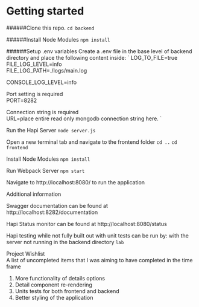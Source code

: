 # Getting started
######Clone this repo.
`cd backend`

######Install Node Modules
`npm install`

######Setup .env variables
Create a .env file in the base level of backend directory and place the following content inside:
`
LOG_TO_FILE=true<br>
FILE_LOG_LEVEL=info<br>
FILE_LOG_PATH=./logs/main.log

CONSOLE_LOG_LEVEL=info

Port setting is required<br>
PORT=8282

Connection string is required<br>
URL=place entire read only mongodb connection string here.
`

Run the Hapi Server
`node server.js`

Open a new terminal tab and navigate to the frontend folder
`cd ..`
`cd frontend`

Install Node Modules
`npm install`

Run Webpack Server
`npm start`

Navigate to http://localhost:8080/ to run the application

Additional information

Swagger documentation can be found at http://localhost:8282/documentation

Hapi Status monitor can be found at http://localhost:8080/status

Hapi testing while not fully built out with unit tests can be run by:
with the server not running in the backend directory
`lab`

Project Wishlist<br>
A list of uncompleted items that I was aiming to have completed in the time frame
1. More functionality of details options
2. Detail component re-rendering
3. Units tests for both frontend and backend
4. Better styling of the application
